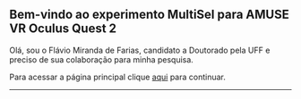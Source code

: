 ## Bem-vindo ao experimento MultiSel para AMUSE VR Oculus Quest 2

Olá, sou o Flávio Miranda de Farias, candidato a Doutorado pela UFF e preciso de sua colaboração para minha pesquisa.

Para acessar a página principal clique [aqui](https://fmflavio.github.io/experimento_multisel/home.html) para continuar.

----------------------------------------------------------------------------------------------------------------------------------------------------------------------------------------------
